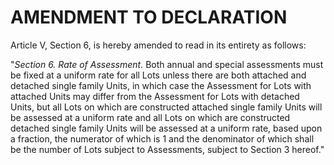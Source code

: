 # AMENDMENT TO DECLARATION

Article V, Section 6, is hereby amended to read in its entirety as follows:

"_Section 6. Rate of Assessment._ Both annual and special assessments must be fixed at a uniform rate for all Lots unless there are both attached and detached single family Units, in which case the Assessment for Lots with attached Units may differ from the Assessment for Lots with detached Units, but all Lots on which are constructed attached single family Units will be assessed at a uniform rate and all Lots on which are constructed detached single family Units will be assessed at a uniform rate, based upon a fraction, the numerator of which is 1 and the denominator of which shall be the number of Lots subject to Assessments, subject to Section 3 hereof."